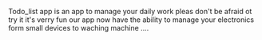 Todo_list app is an app to manage your daily work 
pleas don't be afraid ot try it it's verry fun 
 our app now have the ability to manage your electronics 
 form small devices to waching machine ....